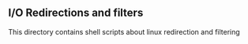 ## I/O Redirections and filters
This directory contains shell scripts about linux redirection and filtering
